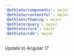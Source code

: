 ```yaml
---
'@ethlete/components': major
'@ethlete/contentful': major
'@ethlete/theming': major
'@ethlete/query': major
'@ethlete/core': major
'@ethlete/cdk': major
---
```


Update to Angular 17

